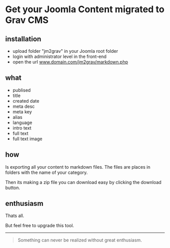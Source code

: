 # Get your Joomla Content migrated to Grav CMS

## installation

- upload folder "jm2grav" in your Joomla root folder
- login with administrator level in the front-end
- open the url www.domain.com/jm2grav/markdown.php

## what

- publised
- title
- created date
- meta desc
- meta key
- alias
- language
- intro text
- full text
- full text image

## how

Is exporting all your content to markdown files. The files are places in folders with the name of your category.

Then its making a zip file you can download easy by clicking the download button.

## enthusiasm

Thats all.

But feel free to upgrade this tool.



---

>Something can never be realized without great enthusiasm.




